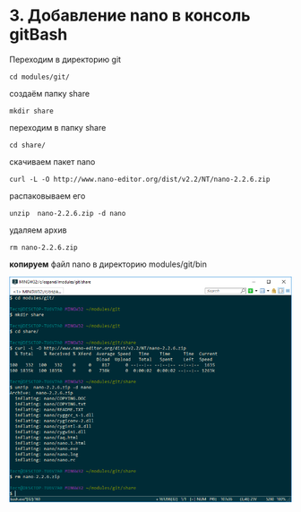 # 3. Добавление nano в консоль gitBash
Переходим в директорию git
```
cd modules/git/
```
создаём папку share
```
mkdir share
```
переходим в папку share
```
cd share/
```
скачиваем пакет nano
```
curl -L -O http://www.nano-editor.org/dist/v2.2/NT/nano-2.2.6.zip
```
распаковываем его
```
unzip  nano-2.2.6.zip -d nano
```
удаляем архив
```
rm nano-2.2.6.zip
```
**копируем** файл nano в директорию modules/git/bin

![Установка nano](img/install-nano.png "Установка nano")